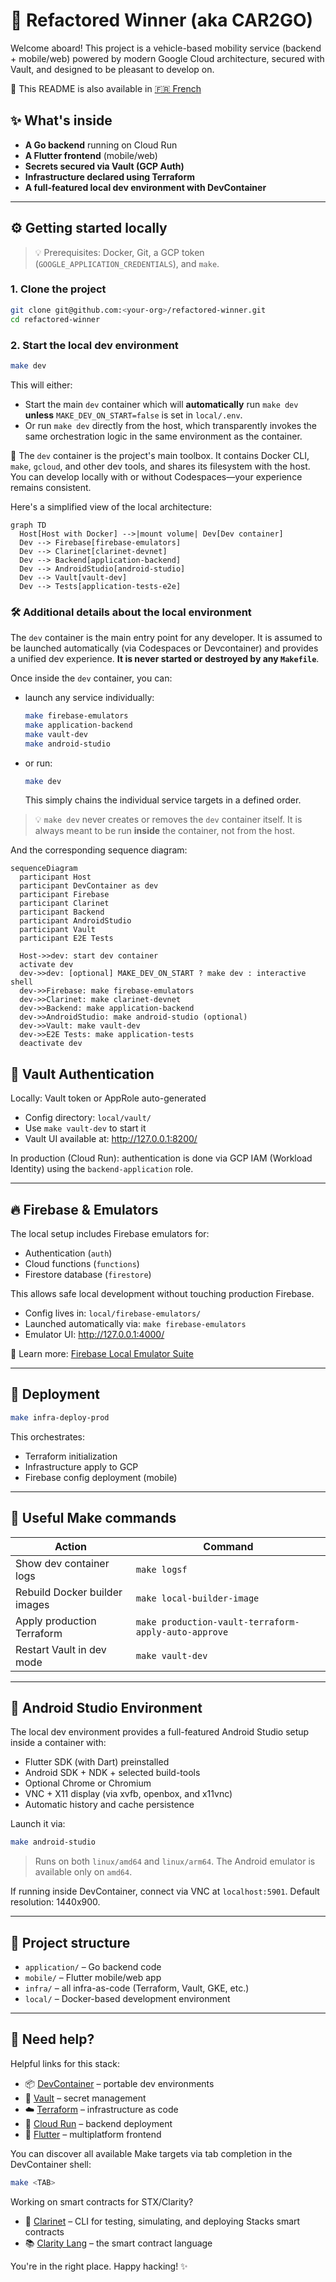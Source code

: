 # 🚗 Refactored Winner (aka CAR2GO)

Welcome aboard! This project is a vehicle-based mobility service (backend + mobile/web) powered by modern Google Cloud architecture, secured with Vault, and designed to be pleasant to develop on.

📘 This README is also available in [🇫🇷 French](README.fr.md)

## ✨ What's inside

- **A Go backend** running on Cloud Run
- **A Flutter frontend** (mobile/web)
- **Secrets secured via Vault (GCP Auth)**
- **Infrastructure declared using Terraform**
- **A full-featured local dev environment with DevContainer**

---

## ⚙️ Getting started locally

> 💡 Prerequisites: Docker, Git, a GCP token (`GOOGLE_APPLICATION_CREDENTIALS`), and `make`.

### 1. Clone the project

```bash
git clone git@github.com:<your-org>/refactored-winner.git
cd refactored-winner
```

### 2. Start the local dev environment

```bash
make dev
```

This will either:

- Start the main `dev` container which will **automatically** run `make dev` **unless** `MAKE_DEV_ON_START=false` is set in `local/.env`.
- Or run `make dev` directly from the host, which transparently invokes the same orchestration logic in the same environment as the container.

🧰 The `dev` container is the project's main toolbox. It contains Docker CLI, `make`, `gcloud`, and other dev tools, and shares its filesystem with the host. You can develop locally with or without Codespaces—your experience remains consistent.

Here's a simplified view of the local architecture:

```mermaid
graph TD
  Host[Host with Docker] -->|mount volume| Dev[Dev container]
  Dev --> Firebase[firebase-emulators]
  Dev --> Clarinet[clarinet-devnet]
  Dev --> Backend[application-backend]
  Dev --> AndroidStudio[android-studio]
  Dev --> Vault[vault-dev]
  Dev --> Tests[application-tests-e2e]
```

### 🛠️ Additional details about the local environment

The `dev` container is the main entry point for any developer. It is assumed to be launched automatically (via Codespaces or Devcontainer) and provides a unified dev experience. **It is never started or destroyed by any `Makefile`**.

Once inside the `dev` container, you can:

- launch any service individually:
  ```bash
  make firebase-emulators
  make application-backend
  make vault-dev
  make android-studio
  ```
- or run:
  ```bash
  make dev
  ```
  This simply chains the individual service targets in a defined order.

> 💡 `make dev` never creates or removes the `dev` container itself. It is always meant to be run **inside** the container, not from the host.

And the corresponding sequence diagram:

```mermaid
sequenceDiagram
  participant Host
  participant DevContainer as dev
  participant Firebase
  participant Clarinet
  participant Backend
  participant AndroidStudio
  participant Vault
  participant E2E Tests

  Host->>dev: start dev container
  activate dev
  dev->>dev: [optional] MAKE_DEV_ON_START ? make dev : interactive shell
  dev->>Firebase: make firebase-emulators
  dev->>Clarinet: make clarinet-devnet
  dev->>Backend: make application-backend
  dev->>AndroidStudio: make android-studio (optional)
  dev->>Vault: make vault-dev
  dev->>E2E Tests: make application-tests
  deactivate dev
```

## 🔐 Vault Authentication

Locally: Vault token or AppRole auto-generated

- Config directory: `local/vault/`
- Use `make vault-dev` to start it
- Vault UI available at: http://127.0.0.1:8200/

In production (Cloud Run): authentication is done via GCP IAM (Workload Identity) using the `backend-application` role.

---

## 🔥 Firebase & Emulators

The local setup includes Firebase emulators for:

- Authentication (`auth`)
- Cloud functions (`functions`)
- Firestore database (`firestore`)

This allows safe local development without touching production Firebase.

- Config lives in: `local/firebase-emulators/`
- Launched automatically via: `make firebase-emulators`
- Emulator UI: http://127.0.0.1:4000/

📘 Learn more: [Firebase Local Emulator Suite](https://firebase.google.com/docs/emulator-suite)

---

## 🚀 Deployment

```bash
make infra-deploy-prod
```

This orchestrates:

- Terraform initialization
- Infrastructure apply to GCP
- Firebase config deployment (mobile)

---

## 🧪 Useful Make commands

| Action                        | Command                                              |
| ----------------------------- | ---------------------------------------------------- |
| Show dev container logs       | `make logsf`                                         |
| Rebuild Docker builder images | `make local-builder-image`                           |
| Apply production Terraform    | `make production-vault-terraform-apply-auto-approve` |
| Restart Vault in dev mode     | `make vault-dev`                                     |

---

## 📱 Android Studio Environment

The local dev environment provides a full-featured Android Studio setup inside a container with:

- Flutter SDK (with Dart) preinstalled
- Android SDK + NDK + selected build-tools
- Optional Chrome or Chromium
- VNC + X11 display (via xvfb, openbox, and x11vnc)
- Automatic history and cache persistence

Launch it via:

```bash
make android-studio
```

> Runs on both `linux/amd64` and `linux/arm64`. The Android emulator is available only on `amd64`.

If running inside DevContainer, connect via VNC at `localhost:5901`. Default resolution: 1440x900.

---

## 📁 Project structure

- `application/` – Go backend code
- `mobile/` – Flutter mobile/web app
- `infra/` – all infra-as-code (Terraform, Vault, GKE, etc.)
- `local/` – Docker-based development environment

---

## 🤝 Need help?

Helpful links for this stack:

- 📦 [DevContainer](https://containers.dev) – portable dev environments
- 🔐 [Vault](https://developer.hashicorp.com/vault) – secret management
- ☁️ [Terraform](https://www.terraform.io/) – infrastructure as code
- 🔄 [Cloud Run](https://cloud.google.com/run) – backend deployment
- 📱 [Flutter](https://flutter.dev) – multiplatform frontend

You can discover all available Make targets via tab completion in the DevContainer shell:

```bash
make <TAB>
```

Working on smart contracts for STX/Clarity?

- 🧱 [Clarinet](https://www.hiro.so/clarinet) – CLI for testing, simulating, and deploying Stacks smart contracts
- 📚 [Clarity Lang](https://docs.stacks.co/concepts/clarity/overview) – the smart contract language

You're in the right place. Happy hacking! ✨
